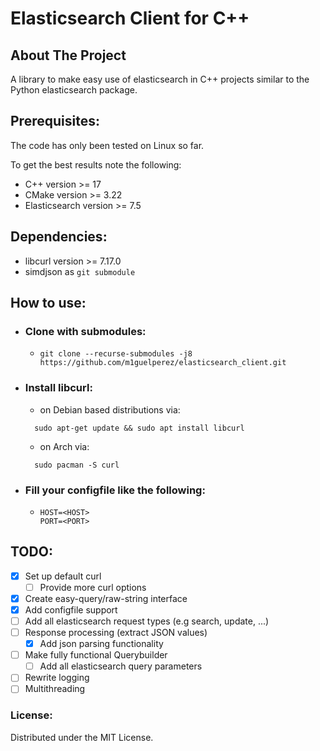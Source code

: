 # Elasticsearch Client for C++

## About The Project

A library to make easy use of elasticsearch in C++ projects similar to the Python elasticsearch package.

## Prerequisites:

The code has only been tested on Linux so far.

To get the best results note the following:

* C++ version >= 17
* CMake version >= 3.22
* Elasticsearch version >= 7.5

## Dependencies:

* libcurl version >= 7.17.0
* simdjson as `git submodule`

## How to use:

* ### Clone with submodules:
    * `git clone --recurse-submodules -j8 https://github.com/m1guelperez/elasticsearch_client.git`
* ### Install libcurl:
    * on Debian based distributions via:
  ``` shell
    sudo apt-get update && sudo apt install libcurl
  ```
    * on Arch via:
  ``` shell 
    sudo pacman -S curl 
  ```

* ### Fill your configfile like the following:
    * ```
      HOST=<HOST>
      PORT=<PORT>
      ``` 

## TODO:

* [x] Set up default curl
    * [ ] Provide more curl options
* [x] Create easy-query/raw-string interface
* [x] Add configfile support
* [ ] Add all elasticsearch request types (e.g search, update, ...)
* [ ] Response processing (extract JSON values)
    * [x] Add json parsing functionality
* [ ] Make fully functional Querybuilder
    * [ ] Add all elasticsearch query parameters
*[ ] Rewrite logging
* [ ] Multithreading

### License:

Distributed under the MIT License.